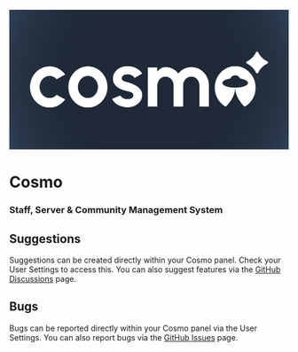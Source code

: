 ![White text saying "Cosmo" with the O replaced with a UFO like symbol and star like shape at the top right](https://raw.githubusercontent.com/NL-Cosmo/cosmo/main/assets/CosmoBarker.png)

# Cosmo
### Staff, Server & Community Management System

## Suggestions
Suggestions can be created directly within your Cosmo panel. Check your User Settings to access this. You can also suggest features via the [GitHub Discussions](https://github.com/orgs/NL-Cosmo/discussions) page.

## Bugs
Bugs can be reported directly within your Cosmo panel via the User Settings. You can also report bugs via the [GitHub Issues](https://github.com/NL-Cosmo/cosmo/issues) page.
